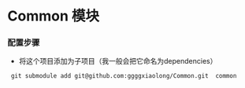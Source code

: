 Common 模块
===

### 配置步骤
* 将这个项目添加为子项目（我一般会把它命名为dependencies）

```
 git submodule add git@github.com:ggggxiaolong/Common.git  common
```
